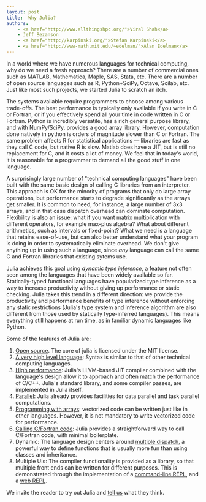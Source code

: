 ```yaml
---
layout: post
title:  Why Julia?
authors:
    - <a href="http://www.allthingshpc.org/">Viral Shah</a>
    - Jeff Bezanson
    - <a href="http://karpinski.org/">Stefan Karpinski</a>
    - <a href="http://www-math.mit.edu/~edelman/">Alan Edelman</a>
---
```


In a world where we have numerous languages for technical computing,
why do we need a fresh approach? There are a number of commercial ones
such as MATLAB, Mathematica, Maple, SAS, Stata, etc. There are a
number of open source languages such as R, Python+SciPy, Octave,
Scilab, etc. Just like most such projects, we started Julia to
scratch an itch.

The systems available require programmers to choose among various
trade-offs. The best performance is typically only available if you
write in C or Fortran, or if you effectively spend all
your time in code written in C or Fortran. Python is incredibly
versatile, has a rich general purpose library, and with NumPy/SciPy,
provides a good array library. However, computation done
natively in python is orders of
magnitude slower than C or Fortran. The same problem affects R for
statistical applications — libraries are fast as they call C code, but
native R is slow. Matlab does have a JIT, but is still no replacement
for C, and it costs a lot of money. We feel that in today's world, it
is reasonable for a programmer to demand all the good stuff in one
language.

A surprisingly large number of "technical computing languages" have been
built with the same basic design of calling C libraries from an interpreter.
This approach is OK for the minority of programs that only do large array
operations, but performance starts to degrade significantly as the arrays
get smaller. It is common to need, for instance, a large number of 3x3
arrays, and in that case dispatch overhead can dominate computation.
Flexibility is also an issue: what if you want matrix multiplication with
different operators, for example max-plus algebra? What about different
arithmetics, such as intervals or fixed-point? What we need is a language
that retains ease-of-use, but can also better understand what your program
is doing in order to systematically eliminate overhead. We don't
give anything up in using such a language, since *any* language can
call the same C and Fortran libraries that existing sytems use.

Julia achieves this goal using *dynamic type inference*, a feature
not often seen among the languages that have been widely available so far.
Statically-typed functional languages have popularized type inference as
a way to increase productivity without giving up performance or static
checking. Julia takes this trend in a different direction: we provide the
productivity and performance benefits of type inference without enforcing
any static restrictions (Julia's type system and inference algorithm are
also different from those used by statically type-inferred languages).
This means everything still happens at run time, as in familiar dynamic
languages like Python.

Some of the features of Julia are:

1. <a
href="https://github.com/JuliaLang/julia/blob/master/LICENSE.md">Open
source</a>. The core of julia is licensed under the MIT license.
2. <a href="https://github.com/JuliaLang/julia/wiki/Getting-Started">A
very high level language</a>: Syntax is similar to that of other
technical computing languages.
3. <a href="http://www.julialang.org/">High performance</a>: Julia's
LLVM-based JIT compiler combined with the language's design allow it
to approach and often match the performance of C/C++. Julia's
standard library, and some compiler passes, are implemented in Julia
itself.
4. <a
href="https://github.com/JuliaLang/julia/wiki/Parallel-Computing">Parallel</a>:
Julia already provides facilities for data parallel
and task parallel computations.
5. <a
href="https://github.com/JuliaLang/julia/wiki/Arrays">Programming with
arrays</a>: vectorized code can be written just like in other
languages. However, it is not mandatory to write vectorized code for
performance.
6. <a
href="https://github.com/JuliaLang/julia/wiki/Calling-C-and-Fortran-Code">Calling
C/Fortran code</a>: Julia provides a straightforward way to
call C/Fortran code, with minimal boilerplate.
7. Dynamic: The language design centers around <a
href="https://github.com/JuliaLang/julia/wiki/Methods">multiple
dispatch</a>, a powerful way to define functions that is usually more fun
than using classes and inheritance.
8. Multiple UIs: The compiler functionality is provided as a library,
so that multiple front ends can be written for different
purposes. This is demonstrated through the implementation of a <a
href="https://github.com/JuliaLang/julia/wiki/Getting-Started#wiki-Installation-and-Running">command-line REPL</a>, and a
<a href="http://julialang.org/images/web_repl.png">web REPL</a>.

We invite the reader to try out Julia and <a
href="http://groups.google.com/group/julia-dev/">tell us</a> what they
think.
